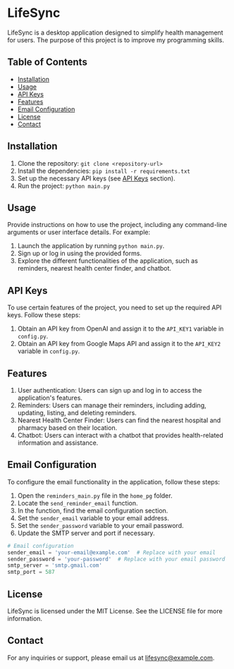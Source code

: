 # LifeSync

LifeSync is a desktop application designed to simplify health management for users. The purpose of this project is to improve my programming skills.

## Table of Contents

- [Installation](#installation)
- [Usage](#usage)
- [API Keys](#api-keys)
- [Features](#features)
- [Email Configuration](#email-configuration)
- [License](#license)
- [Contact](#contact)

## Installation

1. Clone the repository: `git clone <repository-url>`
2. Install the dependencies: `pip install -r requirements.txt`
3. Set up the necessary API keys (see [API Keys](#api-keys) section).
4. Run the project: `python main.py`

## Usage

Provide instructions on how to use the project, including any command-line arguments or user interface details. For example:

1. Launch the application by running `python main.py`.
2. Sign up or log in using the provided forms.
3. Explore the different functionalities of the application, such as reminders, nearest health center finder, and chatbot.

## API Keys

To use certain features of the project, you need to set up the required API keys. Follow these steps:

1. Obtain an API key from OpenAI and assign it to the `API_KEY1` variable in `config.py`.
2. Obtain an API key from Google Maps API and assign it to the `API_KEY2` variable in `config.py`.

## Features

1. User authentication: Users can sign up and log in to access the application's features.
2. Reminders: Users can manage their reminders, including adding, updating, listing, and deleting reminders.
3. Nearest Health Center Finder: Users can find the nearest hospital and pharmacy based on their location.
4. Chatbot: Users can interact with a chatbot that provides health-related information and assistance.

## Email Configuration

To configure the email functionality in the application, follow these steps:

1. Open the `reminders_main.py` file in the `home_pg` folder.
2. Locate the `send_reminder_email` function.
3. In the function, find the email configuration section.
4. Set the `sender_email` variable to your email address.
5. Set the `sender_password` variable to your email password.
6. Update the SMTP server and port if necessary.

```python
# Email configuration
sender_email = 'your-email@example.com'  # Replace with your email
sender_password = 'your-password'  # Replace with your email password
smtp_server = 'smtp.gmail.com'
smtp_port = 587
```

## License

LifeSync is licensed under the MIT License. See the LICENSE file for more information.

## Contact

For any inquiries or support, please email us at lifesync@example.com.
